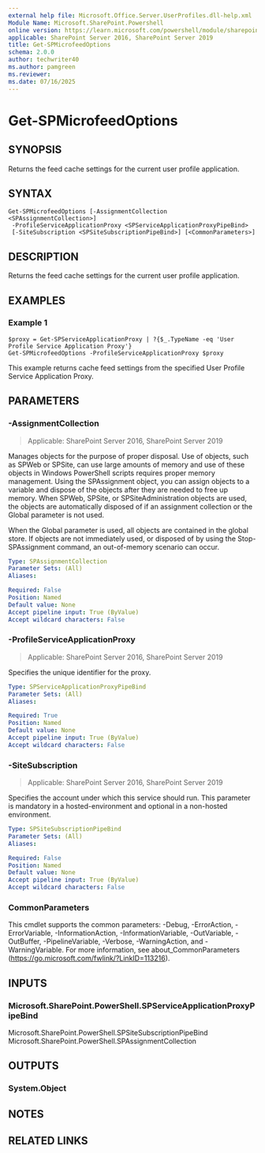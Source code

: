 ```yaml
---
external help file: Microsoft.Office.Server.UserProfiles.dll-help.xml
Module Name: Microsoft.SharePoint.Powershell
online version: https://learn.microsoft.com/powershell/module/sharepoint-server/get-spmicrofeedoptions
applicable: SharePoint Server 2016, SharePoint Server 2019
title: Get-SPMicrofeedOptions
schema: 2.0.0
author: techwriter40
ms.author: pamgreen
ms.reviewer:
ms.date: 07/16/2025
---
```


# Get-SPMicrofeedOptions

## SYNOPSIS
Returns the feed cache settings for the current user profile application.

## SYNTAX

```
Get-SPMicrofeedOptions [-AssignmentCollection <SPAssignmentCollection>]
 -ProfileServiceApplicationProxy <SPServiceApplicationProxyPipeBind>
 [-SiteSubscription <SPSiteSubscriptionPipeBind>] [<CommonParameters>]
```

## DESCRIPTION
Returns the feed cache settings for the current user profile application.

## EXAMPLES

### Example 1
```
$proxy = Get-SPServiceApplicationProxy | ?{$_.TypeName -eq 'User Profile Service Application Proxy'}
Get-SPMicrofeedOptions -ProfileServiceApplicationProxy $proxy
```

This example returns cache feed settings from the specified User Profile Service Application Proxy.

## PARAMETERS

### -AssignmentCollection

> Applicable: SharePoint Server 2016, SharePoint Server 2019

Manages objects for the purpose of proper disposal. Use of objects, such as SPWeb or SPSite, can use large amounts of memory and use of these objects in Windows PowerShell scripts requires proper memory management. Using the SPAssignment object, you can assign objects to a variable and dispose of the objects after they are needed to free up memory. When SPWeb, SPSite, or SPSiteAdministration objects are used, the objects are automatically disposed of if an assignment collection or the Global parameter is not used.

When the Global parameter is used, all objects are contained in the global store. If objects are not immediately used, or disposed of by using the Stop-SPAssignment command, an out-of-memory scenario can occur.

```yaml
Type: SPAssignmentCollection
Parameter Sets: (All)
Aliases:

Required: False
Position: Named
Default value: None
Accept pipeline input: True (ByValue)
Accept wildcard characters: False
```

### -ProfileServiceApplicationProxy

> Applicable: SharePoint Server 2016, SharePoint Server 2019

Specifies the unique identifier for the proxy.

```yaml
Type: SPServiceApplicationProxyPipeBind
Parameter Sets: (All)
Aliases:

Required: True
Position: Named
Default value: None
Accept pipeline input: True (ByValue)
Accept wildcard characters: False
```

### -SiteSubscription

> Applicable: SharePoint Server 2016, SharePoint Server 2019

Specifies the account under which this service should run. This parameter is mandatory in a hosted-environment and optional in a non-hosted environment.

```yaml
Type: SPSiteSubscriptionPipeBind
Parameter Sets: (All)
Aliases:

Required: False
Position: Named
Default value: None
Accept pipeline input: True (ByValue)
Accept wildcard characters: False
```

### CommonParameters
This cmdlet supports the common parameters: -Debug, -ErrorAction, -ErrorVariable, -InformationAction, -InformationVariable, -OutVariable, -OutBuffer, -PipelineVariable, -Verbose, -WarningAction, and -WarningVariable. For more information, see about_CommonParameters (https://go.microsoft.com/fwlink/?LinkID=113216).

## INPUTS

### Microsoft.SharePoint.PowerShell.SPServiceApplicationProxyPipeBind
Microsoft.SharePoint.PowerShell.SPSiteSubscriptionPipeBind
Microsoft.SharePoint.PowerShell.SPAssignmentCollection

## OUTPUTS

### System.Object

## NOTES

## RELATED LINKS
